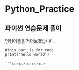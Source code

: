 # Python_Practice

## 파이썬 연습문제 풀이


명령어들을 적어보겠습니다.

```
#this part is for code 
print('hello world')

```ㅇㄹㅇㄹㅇㄹㅇㄹㅇㄹ
